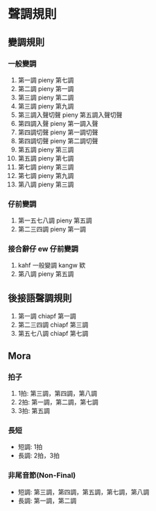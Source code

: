 # 聲調規則

## 變調規則

### 一般變調

1. 第一調 pieny 第七調
2. 第二調 pieny 第一調
3. 第三調 pieny 第二調
4. 第三調 pieny 第九調
5. 第三調入聲切聲 pieny 第五調入聲切聲
6. 第四調入聲 pieny 第一調入聲
7. 第四調切聲 pieny 第一調切聲
8. 第四調切聲 pieny 第二調切聲
9. 第五調 pieny 第三調
10. 第五調 pieny 第七調
11. 第七調 pieny 第三調
12. 第七調 pieny 第九調
13. 第八調 pieny 第三調

### 仔前變調

1. 第一五七八調 pieny 第五調
2. 第二三四調 pieny 第一調

### 接合辭仔 ew 仔前變調

1. kahf 一般變調 kangw 欵
2. 第八調 pieny 第五調

## 後接語聲調規則

1. 第一調 chiapf 第一調
2. 第二三四調 chiapf 第三調
3. 第五七八調 chiapf 第七調

## Mora

### 拍子

1. 1拍: 第三調，第四調，第八調
2. 2拍: 第一調，第二調，第七調
3. 3拍: 第五調

### 長短

* 短調: 1拍
* 長調: 2拍，3拍

### 非尾音節(Non-Final)

* 短調: 第三調，第四調，第五調，第七調，第八調
* 長調: 第一調，第二調